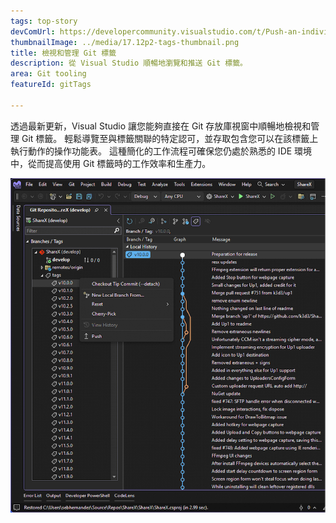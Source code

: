 ```yaml
---
tags: top-story
devComUrl: https://developercommunity.visualstudio.com/t/Push-an-individual-tag-from-Visual-Studi/1332043
thumbnailImage: ../media/17.12p2-tags-thumbnail.png
title: 檢視和管理 Git 標籤
description: 從 Visual Studio 順暢地瀏覽和推送 Git 標籤。
area: Git tooling
featureId: gitTags

---
```



透過最新更新，Visual Studio 讓您能夠直接在 Git 存放庫視窗中順暢地檢視和管理 Git 標籤。 輕鬆導覽至與標籤關聯的特定認可，並存取包含您可以在該標籤上執行動作的操作功能表。 這種簡化的工作流程可確保您仍處於熟悉的 IDE 環境中，從而提高使用 Git 標籤時的工作效率和生產力。

![Git mv 通知](../media/17.12p2-tags.png)
